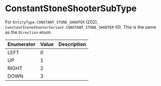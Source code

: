 # ConstantStoneShooterSubType

For `EntityType.CONSTANT_STONE_SHOOTER` (202), `ConstantStoneShooterVariant.CONSTANT_STONE_SHOOTER` (0). This is the same as the `Direction` enum. 

| Enumerator | Value | Description |
| - | - | - |
| LEFT | 0 |  |
| UP | 1 |  |
| RIGHT | 2 |  |
| DOWN | 3 |  |
